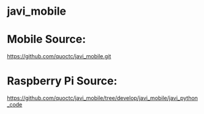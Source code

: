 # javi_mobile

# Mobile Source:
https://github.com/quoctc/javi_mobile.git

# Raspberry Pi Source:
https://github.com/quoctc/javi_mobile/tree/develop/javi_mobile/javi_python_code

